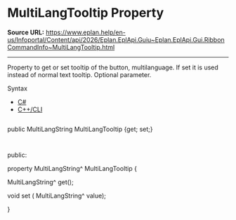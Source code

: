 # MultiLangTooltip Property

**Source URL:** https://www.eplan.help/en-us/Infoportal/Content/api/2026/Eplan.EplApi.Guiu~Eplan.EplApi.Gui.RibbonCommandInfo~MultiLangTooltip.html

---

Property to get or set tooltip of the button, multilanguage. If set it is used instead of normal text tooltip. Optional parameter.

Syntax

- [C#](#i-syntax-CS)
- [C++/CLI](#i-syntax-CPP2005)

```
```
public MultiLangString MultiLangTooltip {get; set;}
```
```

```
```
public:

property MultiLangString^ MultiLangTooltip {

   MultiLangString^ get();

   void set (    MultiLangString^ value);

}
```
```
